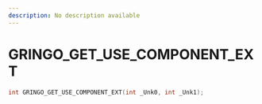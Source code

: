 ```yaml
---
description: No description available 
---
```


# GRINGO_GET_USE_COMPONENT_EXT

```cpp
int GRINGO_GET_USE_COMPONENT_EXT(int _Unk0, int _Unk1);
```